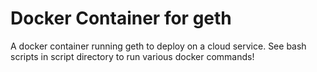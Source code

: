 # Docker Container for geth
A docker container running geth to deploy on a cloud service.
See bash scripts in script directory to run various docker commands!
